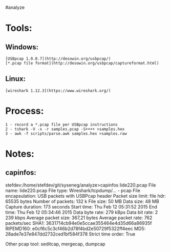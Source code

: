 #analyze


Tools:
======


Windows:
--------

	[USBpcap 1.0.0.7](http://desowin.org/usbpcap/)
	[*.pcap file format](http://desowin.org/usbpcap/captureformat.html)
	

Linux:
------

	[wireshark 1.12.3](https://www.wireshark.org/)



Process:
========

	1 - record a *.pcap file per USBpcap instructions
	2 - tshark -V -x -r samples.pcap -S++++ >samples.hex
	3 - awk -f scripts/parse.awk samples.hex >samples.raw



Notes:
======

capinfos:
---------

stefdev:/home/stefdev/git/syseneg/analyze>capinfos lide220.pcap 
File name:           lide220.pcap
File type:           Wireshark/tcpdump/... - pcap
File encapsulation:  USB packets with USBPcap header
Packet size limit:   file hdr: 65535 bytes
Number of packets:   132 k
File size:           50 MB
Data size:           48 MB
Capture duration:    173 seconds
Start time:          Thu Feb 12 05:31:52 2015
End time:            Thu Feb 12 05:34:46 2015
Data byte rate:      279 kBps
Data bit rate:       2 239 kbps
Average packet size: 367,21 bytes
Average packet rate: 762 packets/sec
SHA1:                3631714cb94e0e5ccae355464e4d35d66a86935f
RIPEMD160:           e0cf6c5c3cf46b2d78f4bd2e50729f5322ff4eec
MD5:                 28ade7e37e847dd2732ced1bf584f378
Strict time order:   True

Other pcap tool: seditcap, mergecap, dumpcap
	
